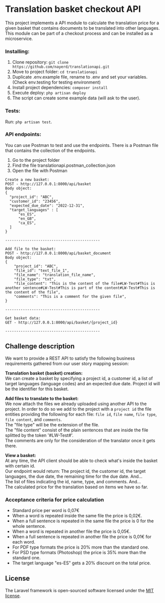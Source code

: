# Translation basket checkout API

This project implements a API module to calculate the translation price for a given basket that contains documents to be translated into other languages.
This module can be part of a checkout process and can be installed as a microservice.  

### Installing:

1. Clone repository: `git clone https://github.com/nayerd/translationapi.git`
2. Move to project folder: `cd translationapi`
3. Duplicate .env.example file, rename to .env and set your variables. (Check env.testing for testing environment)
4. Install project dependencies: `composer install`
5. Execute deploy: `php artisan deploy`
6. The script can create some example data (will ask to the user).

### Tests:
Run: `php artisan test`.

### API endpoints:
You can use Postman to test and use the endpoints. There is a Postman file that contains the collection of the endpoints.
1. Go to the project folder
2. Find the file translationapi.postman_collection.json 
3. Open the file with Postman

```
Create a new basket:
POST - http://127.0.0.1:8000/api/basket
Body object:
{
  "project_id": "ABC",
  "customer_id": "23456",
  "expected_due_date": "2022-12-31",
  "target_languages" : [
      "es_ES",
      "en_GB",
      "ca_ES",
  ]
}

-------------------------------------------

Add file to the basket:
POST - http://127.0.0.1:8000/api/basket_document
Body object:
{
    "project_id": "ABC",
    "file_id": "text_file_1",
    "file_name": "translation_file_name",
    "file_type": "txt",
    "file_content": "This is the content of the file#LW-Test#This is another sentence#LW-Test#This is part of the content#LW-Test#This is the content of the file",
    "comments": "This is a comment for the given file",
}

-------------------------------------------

Get basket data:
GET - http://127.0.0.1:8000/api/basket/{project_id}

-------------------------------------------
```

## Challenge description  
We want to provide a REST API to satisfy the following business requirements gathered from our user story mapping session:

**Translation basket (basket) creation:**   
We can create a basket by specifying a project id, a customer id, a list of target languages (language codes) and an expected due date.
Project id will be the identifier for this basket.  
  
**Add files to translate to the basket:**  
We now attach the files we already uploaded using another API to the project.
In order to do so we add to the project with a `project id` the file entities providing the following for each file: `file id`, `file name`, `file type`, `file content`, and `comments`.  
The "file type" will be the extension of the file.  
The "file content" consist of the plain sentences that are inside the file splitted by the token '#LW-Test#'.   
The comments are only for the consideration of the translator once it gets there.  

**View a basket:**  
At any time, the API client should be able to check what's inside the basket with certain id.  
Our endpoint would return: 
The project id, the customer id, the target languages, the due date, the remaining time for the due date. And...  
The list of files indicating the id, name, type, and comments. And...   
The calculated price for the translation based on items we have so far.
 
### Acceptance criteria for price calculation 
- Standard price per word is 0,07€  
- When a word is repeated inside the same file the price is 0,02€.
- When a full sentence is repeated in the same file the price is 0 for the whole sentence.
- When a word is repeated in another file the price is 0,05€.
- When a full sentence is repeated in another file the price is 0,01€ for each word.
- For PDF type formats the price is 20% more than the standard one.
- For PSD type formats (Photoshop) the price is 35% more than the standard one.
- The target language "es-ES" gets a 20% discount on the total price.


## License

The Laravel framework is open-sourced software licensed under the [MIT license](https://opensource.org/licenses/MIT).
